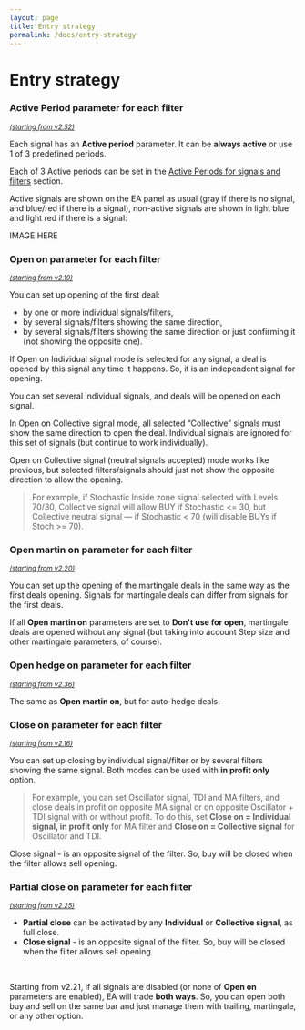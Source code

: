 ```yaml
---
layout: page
title: Entry strategy
permalink: /docs/entry-strategy
---
```


# Entry strategy


### **Active Period** parameter for each filter

<sup>[*(starting from v2.52)*](/docs/versions-history#20230211-0324-252)</sup>

Each signal has an **Active period** parameter. It can be **always active** or use 1 of 3 predefined periods.

Each of 3 Active periods can be set in the [Active Periods for signals and filters](docs/active-periods) section.

Active signals are shown on the EA panel as usual (gray if there is no signal, and blue/red if there is a signal), non-active signals are shown in light blue and light red if there is a signal:

IMAGE HERE


### **Open on** parameter for each filter

<sup>[*(starting from v2.19)*](/docs/versions-history#20201014-219)</sup>

You can set up opening of the first deal:
* by one or more individual signals/filters,
* by several signals/filters showing the same direction,
* by several signals/filters showing the same direction or just confirming it (not showing the opposite one).

If Open on Individual signal mode is selected for any signal, a deal is opened by this signal any time it happens. So, it is an independent signal for opening.

You can set several individual signals, and deals will be opened on each signal.

In Open on Collective signal mode, all selected “Collective” signals must show the same direction to open the deal. Individual signals are ignored for this set of signals (but continue to work individually).

Open on Collective signal (neutral signals accepted) mode works like previous, but selected filters/signals should just not show the opposite direction to allow the opening.

> For example, if Stochastic Inside zone signal selected with Levels 70/30, Collective signal will allow BUY if Stochastic <= 30, but Collective neutral signal — if Stochastic < 70 (will disable BUYs if Stoch >= 70).


### **Open martin on** parameter for each filter

<sup>[*(starting from v2.20)*](/docs/versions-history#20201103-220)</sup>

You can set up the opening of the martingale deals in the same way as the first deals opening. Signals for martingale deals can differ from signals for the first deals.

If all **Open martin on** parameters are set to **Don't use for open**, martingale deals are opened without any signal (but taking into account Step size and other martingale parameters, of course).


### **Open hedge on** parameter for each filter

<sup>[*(starting from v2.36)*](/docs/versions-history#20210804-236)</sup>

The same as **Open martin on**, but for auto-hedge deals.


### **Close on** parameter for each filter

<sup>[*(starting from v2.16)*](/docs/versions-history#20200819-216)</sup>

You can set up closing by individual signal/filter or by several filters showing the same signal. Both modes can be used with **in profit only** option.

> For example, you can set Oscillator signal, TDI and MA filters, and close deals in profit on opposite MA signal or on opposite Oscillator + TDI signal with or without profit. To do this, set **Close on = Individual signal, in profit only** for MA filter and **Close on = Collective signal** for Oscillator and TDI.

Close signal - is an opposite signal of the filter. So, buy will be closed when the filter allows sell opening.


### **Partial close on** parameter for each filter

<sup>[*(starting from v2.25)*](/docs/versions-history#20210115-225)</sup>

* **Partial close** can be activated by any **Individual** or **Collective signal**, as full close.
* **Close signal** - is an opposite signal of the filter. So, buy will be closed when the filter allows sell opening.

<br />

Starting from v2.21, if all signals are disabled (or none of **Open on** parameters are enabled), EA will trade **both ways**. So, you can open both buy and sell on the same bar and just manage them with trailing, martingale, or any other option.









